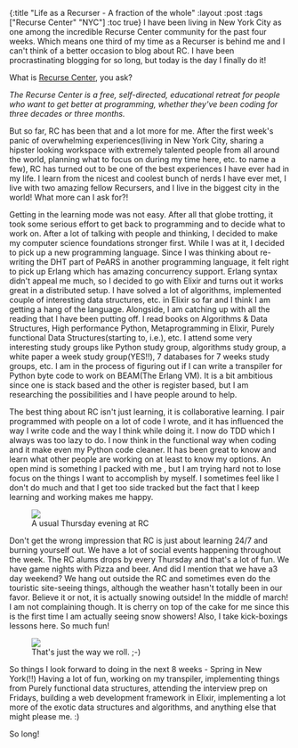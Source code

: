 {:title "Life as a Recurser - A fraction of the whole"
:layout :post
:tags  ["Recurse Center" "NYC"]
:toc true}
I have been living in New York City as one among the incredible Recurse Center community for the past four weeks. Which means one third of my time as a Recurser is behind me and I can't think of a better occasion to blog about RC. I have been procrastinating blogging for so long, but today is the day I finally do it!



What is <a href="https://www.recurse.com/">Recurse Center</a>, you ask?



*The Recurse Center is a free, self-directed, educational retreat for
people who want to get better at programming, whether they've been
coding for three decades or three months.*



But so far, RC has been that and a lot more for me. After the first
week's panic of overwhelming experiences(living in New York City,
sharing a hipster looking workspace with extremely talented people from
all around the world,
planning what to focus on during my time here, etc. to name a few),
RC has turned out to be one of the best experiences I have ever had in
my life. I learn from the nicest and coolest bunch of nerds I have ever
met, I live with two amazing fellow Recursers, and I live in the biggest
city in the world! What more can I ask for?!


Getting in the learning mode was not easy. After all that globe
trotting, it took some serious effort to get back to programming and to
decide what to work on. After a lot of talking with people and
thinking, I decided to make my computer science foundations stronger
first. While I was at it, I decided to pick up a new programming
language. Since I was thinking about re-writing the DHT part of PeARS in
another programming language, it felt right to pick up Erlang which has
amazing concurrency support. Erlang syntax didn't appeal me much, so I
decided to go with Elixir and turns out it works great in a distributed
setup. I have solved a lot of algorithms, implemented couple of
interesting data structures, etc. in Elixir so far and I think I am
getting a hang of the language. Alongside, I am catching up with all
the reading that I have been putting off. I read books
on Algorithms & Data Structures, High performance Python, Metaprogramming
in Elixir, Purely functional Data Structures(starting to, i.e.), etc. I
attend some very interesting study groups like Python study group,
algorithms study group, a white paper a week study group(YES!!), 7
databases for 7 weeks study groups, etc. I am in the process of figuring
out if I can write a transpiler for Python byte code to work on BEAM(The
Erlang VM).
It is a bit ambitious since one is stack based and the other is register
based, but I am researching the possibilities and I have people around
to help.


The best thing about RC isn't just learning, it is collaborative
learning. I pair programmed with people on a lot of code I wrote, and it
has influenced the way I write code and the way I think while
doing it. I now do TDD which I always was too lazy to do. I now think in
the functional way when coding and it make even my Python code cleaner.
It has been great to know and learn what other people are working on
at least to know my options. An open mind is something I packed with me
, but I am trying hard not to lose focus on the
things I want to accomplish by myself. I sometimes feel like I don't do
much and that I get too side tracked but the fact that I keep learning
and working makes me happy.

<figure>
    <a href="/img/RC.jpg"><img src="/img/RC.jpg"></a>
    <figcaption>A usual Thursday evening at RC</figcaption>
</figure>

Don't get the wrong impression that RC is just about learning 24/7 and
burning yourself out. We have a lot of social events happening
throughout the week. The RC alums drops by every Thursday and that's a
lot of fun. We have game nights with Pizza and beer. And did I mention
that we have a3 day weekend? We hang out outside the RC and sometimes even do the touristic
site-seeing things, although the weather hasn't
totally been in our favor. Believe it or not, it is actually snowing
outside! In the middle of march! I am not complaining though. It is
cherry on top of the cake for me since this is the first time I am
actually seeing snow showers! Also, I take kick-boxings lessons here. So
much fun!

<figure>
    <img src="/img/kick-boxing.jpg">
    <figcaption>That's just the way we roll. ;-)</figcaption>
</figure>


So things I look forward to doing in the next 8 weeks - Spring in New York(!!)
Having a lot of fun, working on my transpiler, implementing things from Purely functional data
structures, attending the interview prep on Fridays, building a web
development framework in Elixir, implementing a lot more of the exotic data
structures and algorithms, and anything else that might please me. :)


So long!

